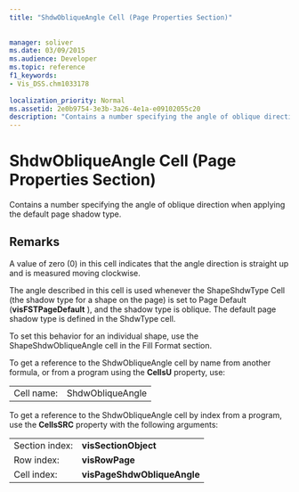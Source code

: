 ```yaml
---
title: "ShdwObliqueAngle Cell (Page Properties Section)"
 
 
manager: soliver
ms.date: 03/09/2015
ms.audience: Developer
ms.topic: reference
f1_keywords:
- Vis_DSS.chm1033178
 
localization_priority: Normal
ms.assetid: 2e0b9754-3e3b-3a26-4e1a-e09102055c20
description: "Contains a number specifying the angle of oblique direction when applying the default page shadow type."
---
```


# ShdwObliqueAngle Cell (Page Properties Section)

Contains a number specifying the angle of oblique direction when applying the default page shadow type.
  
## Remarks

A value of zero (0) in this cell indicates that the angle direction is straight up and is measured moving clockwise.
  
 The angle described in this cell is used whenever the ShapeShdwType Cell (the shadow type for a shape on the page) is set to Page Default (**visFSTPageDefault** ), and the shadow type is oblique. The default page shadow type is defined in the ShdwType cell. 
  
To set this behavior for an individual shape, use the ShapeShdwObliqueAngle cell in the Fill Format section.
  
To get a reference to the ShdwObliqueAngle cell by name from another formula, or from a program using the **CellsU** property, use: 
  
|||
|:-----|:-----|
| Cell name:  <br/> | ShdwObliqueAngle  <br/> |
   
To get a reference to the ShdwObliqueAngle cell by index from a program, use the **CellsSRC** property with the following arguments: 
  
|||
|:-----|:-----|
| Section index:  <br/> |**visSectionObject** <br/> |
| Row index:  <br/> |**visRowPage** <br/> |
| Cell index:  <br/> |**visPageShdwObliqueAngle** <br/> |
   

